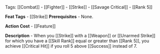 Tags: [[Combat]] - [[Fighter]] - [[Strike]] - [[Savage Critical]] - [[Rank 5]]

**Feat Tags** - [[Strike]]
**Prerequisites** - None.

**Action Cost** - [[Feature]]

**Description** - When you [[Strike]] with a [[Weapon]] or [[Unarmed Strike]] for which you have a [[Skill Rank]] equal or greater than [[Rank 5]], you achieve [[Critical Hit]] if you roll 5 above [[Success]] instead of 7.